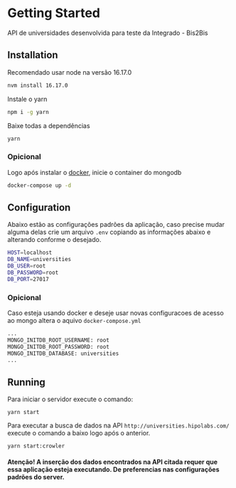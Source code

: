 # Getting Started

API de universidades desenvolvida para teste da Integrado - Bis2Bis

## Installation

Recomendado usar node na versão 16.17.0

```bash
nvm install 16.17.0
```
Instale o yarn
```bash
npm i -g yarn
```
Baixe todas a dependências
```bash
yarn
```
### Opicional
Logo após instalar o [docker](https://docs.docker.com/engine/install/ubuntu/), inicie o container do mongodb
```bash
docker-compose up -d
```
## Configuration
Abaixo estão as configurações padrões da aplicação, caso precise mudar alguma delas crie um arquivo `.env` copiando as informações abaixo e alterando conforme o desejado.
```bash
HOST=localhost
DB_NAME=universities
DB_USER=root
DB_PASSWORD=root
DB_PORT=27017
```
### Opicional
Caso esteja usando docker e deseje usar novas configuracoes de acesso ao mongo altera o aquivo `docker-compose.yml`
```bash
...
MONGO_INITDB_ROOT_USERNAME: root
MONGO_INITDB_ROOT_PASSWORD: root
MONGO_INITDB_DATABASE: universities
...
```
## Running
Para iniciar o servidor execute o comando:
```base
yarn start
```
Para executar a busca de dados na API `http://universities.hipolabs.com/` execute o comando a baixo logo após o anterior.
```
yarn start:crowler
```
#### Atenção! A inserção dos dados encontrados na API citada requer que essa aplicação esteja executando. De preferencias nas configurações padrões do server.
